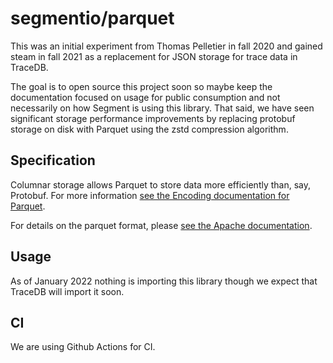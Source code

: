 # segmentio/parquet

This was an initial experiment from Thomas Pelletier in fall 2020 and gained
steam in fall 2021 as a replacement for JSON storage for trace data in TraceDB.

The goal is to open source this project soon so maybe keep the documentation
focused on usage for public consumption and not necessarily on how Segment is
using this library. That said, we have seen significant storage performance
improvements by replacing protobuf storage on disk with Parquet using the zstd
compression algorithm.

## Specification

Columnar storage allows Parquet to store data more efficiently than, say,
Protobuf. For more information [see the Encoding documentation for
Parquet][encoding-docs].

For details on the parquet format, please [see the Apache
documentation][compression-docs].

[compression-docs]: https://github.com/apache/parquet-format/blob/master/Compression.md
[encoding-docs]: https://github.com/apache/parquet-format/blob/master/Encodings.md

## Usage

As of January 2022 nothing is importing this library though we expect that
TraceDB will import it soon.

## CI

We are using Github Actions for CI.
